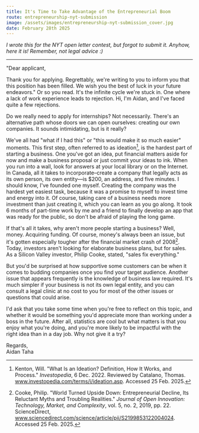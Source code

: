 ```yaml
---
title: It's Time to Take Advantage of the Entrepreneurial Boom
route: entrepreneurship-nyt-submission
image: /assets/images/entrepreneurship-nyt-submission_cover.jpg
date: February 28th 2025
---
```

*I wrote this for the NYT open letter contest, but forgot to submit it. Anyhow, here it is! Remember, not legal advice :)*
  
---  
  
  
"Dear applicant,  
  
Thank you for applying. Regrettably, we're writing to you to inform you that this position has been filled. We wish you the best of luck in your future endeavors." Or so you read. It's the infinite cycle we're stuck in. One where a lack of work experience leads to rejection. Hi, I'm Aidan, and I've faced quite a few rejections.  
  
Do we really need to apply for internships? Not necessarily. There's an alternative path whose doors we can open ourselves: creating our own companies. It sounds intimidating, but is it really?  
  
We've all had "what if I had this" or "this would make it so much easier" moments. This first step, often referred to as ideation[^1], is the hardest part of starting a business. One you've got an idea, put financial matters aside for now and make a business proposal or just commit your ideas to ink. When you run into a wall, look for answers at your local library or on the Internet. In Canada, all it takes to incorporate–create a company that legally acts as its own person, its own entity—is $200, an address, and five minutes. I should know, I've founded one myself. Creating the company was the hardest yet easiest task, because it was a promise to myself to invest time and energy into it. Of course, taking care of a business needs more investment than just creating it, which you can learn as you go along. It took 6 months of part-time work by me and a friend to finally develop an app that was ready for the public, so don't be afraid of playing the long game.  
  
If that's all it takes, why aren't more people starting a business? Well, money. Acquiring funding. Of course, money's always been an issue, but it's gotten especially tougher after the financial market crash of 2008[^2]. Today, investors aren't looking for elaborate business plans, but for sales. As a Silicon Valley investor, Philip Cooke, stated, "sales fix everything."  
  
But you'd be surprised at how supportive some customers can be when it comes to budding companies once you find your target audience. Another issue that appears frequently is the knowledge of business law required. It's much simpler if your business is not its own legal entity, and you can consult a legal clinic at no cost to you for most of the other issues or questions that could arise.  
  
I'd ask that you take some time when you're free to reflect on this topic, and whether it would be something you'd appreciate more than working under a boss in the future. After all, statistics are cool but what matters is that you enjoy what you're doing, and you're more likely to be impactful with the right idea than in a day job. Why not give it a try?  
  
Regards,  
Aidan Taha  
  
[^1]: Kenton, Will. "What Is an Ideation? Definition, How It Works, and Process." _Investopedia_, 6 Dec. 2022. Reviewed by Catalano, Thomas. www.investopedia.com/terms/i/ideation.asp. Accessed 25 Feb. 2025.  
[^2]: Cooke, Philip. "World Turned Upside Down: Entrepreneurial Decline, Its Reluctant Myths and Troubling Realities." _Journal of Open Innovation: Technology, Market, and Complexity_, vol. 5, no. 2, 2019, pp. 22. ScienceDirect, www.sciencedirect.com/science/article/pii/S2199853122004024. Accessed 25 Feb. 2025.
